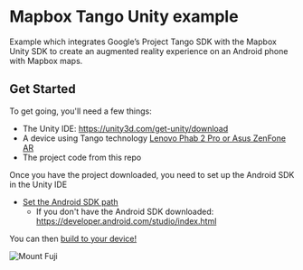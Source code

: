# Mapbox Tango Unity example

Example which integrates Google’s Project Tango SDK with the Mapbox Unity SDK to create an augmented reality experience on an Android phone with Mapbox maps.

## Get Started

To get going, you'll need a few things:
- The Unity IDE: https://unity3d.com/get-unity/download
- A device using Tango technology [Lenovo Phab 2 Pro or Asus ZenFone AR](https://get.google.com/tango/)
- The project code from this repo 

Once you have the project downloaded, you need to set up the Android SDK in the Unity IDE
- [Set the Android SDK path](https://docs.unity3d.com/540/Documentation/Manual/android-sdksetup.html)
  - If you don't have the Android SDK downloaded: https://developer.android.com/studio/index.html

You can then [build to your device!](https://stackoverflow.com/questions/44521406/unity-project-with-mapbox-and-project-tango#answer-44524572)

![Mount Fuji](https://user-images.githubusercontent.com/1668582/27236888-10ed26ba-52c7-11e7-9278-e6009bceba56.gif)
